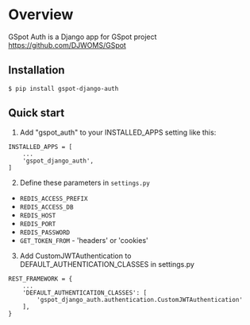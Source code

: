 # Overview

GSpot Auth is a Django app for GSpot project https://github.com/DJWOMS/GSpot

Installation
-----------
``$ pip install gspot-django-auth``

Quick start
-----------

1. Add "gspot_auth" to your INSTALLED_APPS setting like this:

```
INSTALLED_APPS = [
    ...
    'gspot_django_auth',
]
```

2. Define these parameters in `settings.py`

- `REDIS_ACCESS_PREFIX`
- `REDIS_ACCESS_DB`
- `REDIS_HOST`
- `REDIS_PORT`
- `REDIS_PASSWORD`
- `GET_TOKEN_FROM` - 'headers' or 'cookies'

3. Add CustomJWTAuthentication to DEFAULT_AUTHENTICATION_CLASSES in settings.py

```
REST_FRAMEWORK = {
    ...
    'DEFAULT_AUTHENTICATION_CLASSES': [
        'gspot_django_auth.authentication.CustomJWTAuthentication'
    ],
}
```
